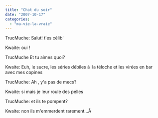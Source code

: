 ```yaml
---
title: "Chat du soir"
date: "2007-10-17"
categories: 
  - "ma-vie-la-vraie"
---
```


TrucMuche: Salut! t'es célib'

Kwaite: oui !

TrucMuche Et tu aimes quoi?

Kwaite: Euh, le sucre, les séries débiles à  la téloche et les virées en bar avec mes copines

TrucMuche: Ah , y'a pas de mecs?

Kwaite: si mais je leur roule des pelles

TrucMuche: et ils te pompent?

Kwaite: non ils m'emmerdent rarement...Â
